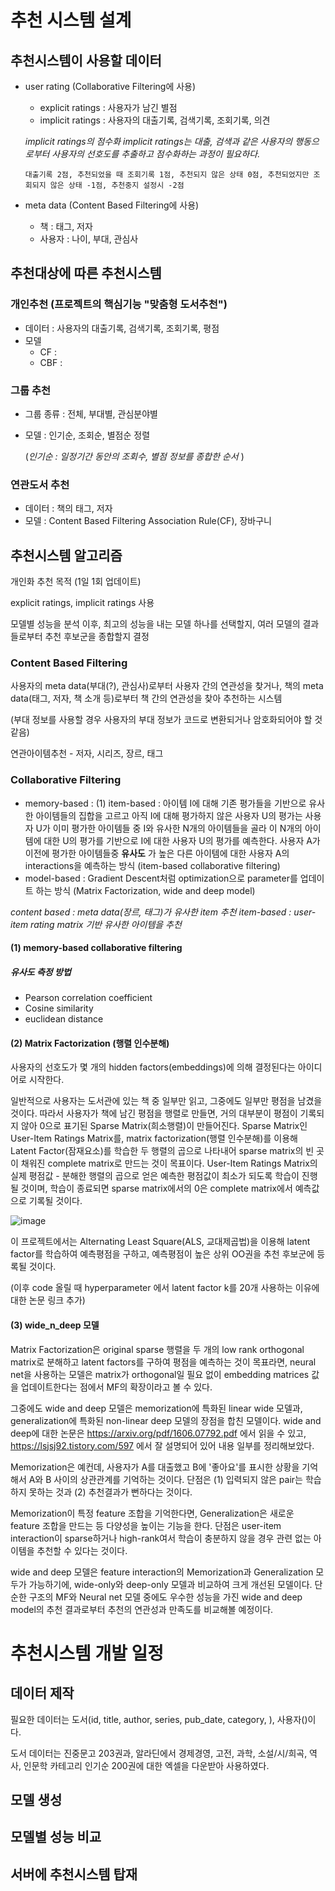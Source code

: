 # 추천 시스템 설계

## 추천시스템이 사용할 데이터

* user rating (Collaborative Filtering에 사용)

    * explicit ratings : 사용자가 남긴 별점
    * implicit ratings : 사용자의 대출기록, 검색기록, 조회기록, 의견

    *implicit ratings의 점수화*
      *implicit ratings는 대출, 검색과 같은 사용자의 행동으로부터 사용자의 선호도를 추출하고 점수화하는 과정이 필요하다.*
   
      대출기록 2점, 추천되었을 때 조회기록 1점, 추천되지 않은 상태 0점, 추천되었지만 조회되지 않은 상태 -1점, 추천중지 설정시 -2점
    

* meta data (Content Based Filtering에 사용)

  * 책 : 태그, 저자
  * 사용자 : 나이, 부대, 관심사


## 추천대상에 따른 추천시스템

### __개인추천__  (__프로젝트의 핵심기능 "맞춤형 도서추천"__)
  * 데이터 : 사용자의 대출기록, 검색기록, 조회기록, 평점
  * 모델
    * CF : 
    * CBF : 
  
### 그룹 추천
  * 그룹 종류 : 전체, 부대별, 관심분야별
  * 모델 : 인기순, 조회순, 별점순 정렬
 
    (*인기순 : 일정기간 동안의 조회수, 별점 정보를 종합한 순서* )
  
### 연관도서 추천
  * 데이터 : 책의 태그, 저자
  * 모델 : Content Based Filtering Association Rule(CF), 장바구니
  
  
## 추천시스템 알고리즘

  개인화 추천 목적 (1일 1회 업데이트)
  
  explicit ratings, implicit ratings 사용
  
  모델별 성능을 분석 이후, 최고의 성능을 내는 모델 하나를 선택할지, 여러 모델의 결과들로부터 추천 후보군을 종합할지 결정

### Content Based Filtering

  사용자의 meta data(부대(?), 관심사)로부터 사용자 간의 연관성을 찾거나, 책의 meta data(태그, 저자, 책 소개 등)로부터 책 간의 연관성을 찾아 추천하는 시스템
  
  (부대 정보를 사용할 경우 사용자의 부대 정보가 코드로 변환되거나 암호화되어야 할 것 같음)

  연관아이템추천 - 저자, 시리즈, 장르, 태그
  
  
### Collaborative Filtering

   * memory-based : (1) item-based : 아이템 I에 대해 기존 평가들을 기반으로 유사한 아이템들의 집합을 고르고 아직 I에 대해 평가하지 않은 사용자 U의 평가는 사용자 U가 이미 평가한 아이템들 중 I와 유사한 N개의 아이템들을 골라 이 N개의 아이템에 대한 U의 평가를 기반으로 I에 대한 사용자 U의 평가를 예측한다. 사용자 A가 이전에 평가한 아이템들중  __유사도__ 가 높은 다른 아이템에 대한 사용자 A의 interactions을 예측하는 방식 (item-based collaborative filtering)
   * model-based : Gradient Descent처럼 optimization으로 parameter를 업데이트 하는 방식 (Matrix Factorization, wide and deep model)
   
   *content based : meta data(장르, 태그)가 유사한 item 추천     item-based : user-item rating matrix 기반 유사한 아이템을 추천*
  
#### (1) memory-based collaborative filtering
##### 유사도 측정 방법
  * Pearson correlation coefficient
  * Cosine similarity
  * euclidean distance



#### (2) Matrix Factorization (행렬 인수분해)
  사용자의 선호도가 몇 개의 hidden factors(embeddings)에 의해 결정된다는 아이디어로 시작한다.
  
  
  일반적으로 사용자는 도서관에 있는 책 중 일부만 읽고, 그중에도 일부만 평점을 남겼을 것이다. 따라서 사용자가 책에 남긴 평점을 행렬로 만들면, 거의 대부분이 평점이 기록되지 않아 0으로 표기된 Sparse Matrix(희소행렬)이 만들어진다. Sparse Matrix인 User-Item Ratings Matrix를, matrix factorization(행렬 인수분해)를 이용해 Latent Factor(잠재요소)를 학습한 두 행렬의 곱으로 나타내어 sparse matrix의 빈 곳이 채워진 complete matrix로 만드는 것이 목표이다. User-Item Ratings Matrix의 실제 평점값 - 분해한 행렬의 곱으로 얻은 예측한 평점값이 최소가 되도록 학습이 진행될 것이며, 학습이 종료되면 sparse matrix에서의 0은 complete matrix에서 예측값으로 기록될 것이다.
  
  ![image](https://user-images.githubusercontent.com/88222584/134134735-961b9c33-05e4-43fa-ac81-1afffd39c1fd.png)

  이 프로젝트에서는 Alternating Least Square(ALS, 교대제곱법)을 이용해 latent factor를 학습하여 예측평점을 구하고, 예측평점이 높은 상위 OO권을 추천 후보군에 등록될 것이다.

   (이후 code 올릴 때 hyperparameter 에서 latent factor k를 20개 사용하는 이유에 대한 논문 링크 추가)

#### (3) wide_n_deep 모델
Matrix Factorization은 original sparse 행렬을 두 개의 low rank orthogonal matrix로 분해하고 latent factors를 구하여 평점을 예측하는 것이 목표라면, neural net을 사용하는 모델은 matrix가 orthogonal일 필요 없이 embedding matrices 값을 업데이트한다는 점에서 MF의 확장이라고 볼 수 있다.

그중에도 wide and deep 모델은 memorization에 특화된 linear wide 모델과, generalization에 특화된 non-linear deep 모델의 장점을 합친 모델이다. wide and deep에 대한 논문은 https://arxiv.org/pdf/1606.07792.pdf 에서 읽을 수 있고, https://lsjsj92.tistory.com/597 에서 잘 설명되어 있어 내용 일부를 정리해보았다.

Memorization은 예컨데, 사용자가 A를 대출했고 B에 '좋아요'를 표시한 상황을 기억해서 A와 B 사이의 상관관계를 기억하는 것이다. 단점은 (1) 입력되지 않은 pair는 학습하지 못하는 것과 (2) 추천결과가 뻔하다는 것이다.

Memorization이 특정 feature 조합을 기억한다면, Generalization은 새로운 feature 조합을 만드는 등 다양성을 높이는 기능을 한다. 단점은 user-item interaction이 sparse하거나 high-rank여서 학습이 충분하지 않을 경우 관련 없는 아이템을 추천할 수 있다는 것이다.

wide and deep 모델은 feature interaction의 Memorization과 Generalization 모두가 가능하기에, wide-only와 deep-only 모델과 비교하여 크게 개선된 모델이다. 단순한 구조의 MF와 Neural net 모델 중에도 우수한 성능을 가진 wide and deep model의 추천 결과로부터 추천의 연관성과 만족도를 비교해볼 예정이다.



# 추천시스템 개발 일정
## 데이터 제작
필요한 데이터는 도서(id, title, author, series, pub_date, category, ), 사용자()이다.

도서 데이터는 진중문고 203권과, 알라딘에서 경제경영, 고전, 과학, 소설/시/희곡, 역사, 인문학 카테고리 인기순 200권에 대한 엑셀을 다운받아 사용하였다.

## 모델 생성
## 모델별 성능 비교
## 서버에 추천시스템 탑재
